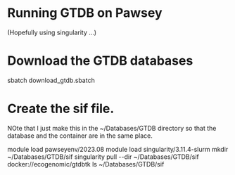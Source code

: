 # Running GTDB on Pawsey

(Hopefully using singularity ...)

# Download the GTDB databases

sbatch download_gtdb.sbatch

# Create the sif file.

NOte that I just make this in the ~/Databases/GTDB directory so that the database and the container are in the same place.

module load pawseyenv/2023.08
module load singularity/3.11.4-slurm
mkdir ~/Databases/GTDB/sif
singularity pull --dir ~/Databases/GTDB/sif docker://ecogenomic/gtdbtk
ls ~/Databases/GTDB/sif
